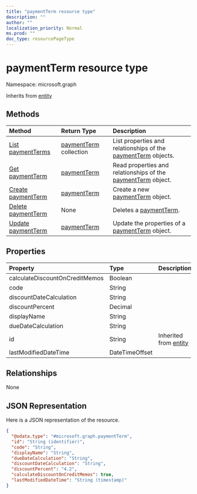 ```yaml
---
title: "paymentTerm resource type"
description: ""
author: ""
localization_priority: Normal
ms.prod: ""
doc_type: resourcePageType
---
```


# paymentTerm resource type


Namespace: microsoft.graph




Inherits from [entity](../resources/entity.md)

## Methods
|Method|Return Type|Description|
|:---|:---|:---|
|[List paymentTerms](../api/paymentterm-list.md)|[paymentTerm](../resources/paymentterm.md) collection|List properties and relationships of the [paymentTerm](../resources/paymentterm.md) objects.|
|[Get paymentTerm](../api/paymentterm-get.md)|[paymentTerm](../resources/paymentterm.md)|Read properties and relationships of the [paymentTerm](../resources/paymentterm.md) object.|
|[Create paymentTerm](../api/paymentterm-create.md)|[paymentTerm](../resources/paymentterm.md)|Create a new [paymentTerm](../resources/paymentterm.md) object.|
|[Delete paymentTerm](../api/paymentterm-delete.md)|None|Deletes a [paymentTerm](../resources/paymentterm.md).|
|[Update paymentTerm](../api/paymentterm-update.md)|[paymentTerm](../resources/paymentterm.md)|Update the properties of a [paymentTerm](../resources/paymentterm.md) object.|

## Properties
|Property|Type|Description|
|:---|:---|:---|
|calculateDiscountOnCreditMemos|Boolean||
|code|String||
|discountDateCalculation|String||
|discountPercent|Decimal||
|displayName|String||
|dueDateCalculation|String||
|id|String| Inherited from [entity](../resources/entity.md)|
|lastModifiedDateTime|DateTimeOffset||

## Relationships
None

## JSON Representation
Here is a JSON representation of the resource.
<!-- {
  "blockType": "resource",
  "keyProperty": "id",
  "@odata.type": "microsoft.graph.paymentTerm",
  "baseType": "microsoft.graph.entity",
  "openType": false
}
-->
``` json
{
  "@odata.type": "#microsoft.graph.paymentTerm",
  "id": "String (identifier)",
  "code": "String",
  "displayName": "String",
  "dueDateCalculation": "String",
  "discountDateCalculation": "String",
  "discountPercent": "4.2",
  "calculateDiscountOnCreditMemos": true,
  "lastModifiedDateTime": "String (timestamp)"
}
```

